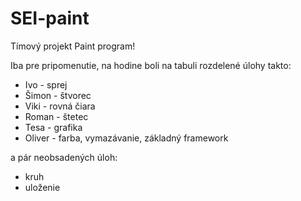 # SEI-paint
Tímový projekt Paint program!

Iba pre pripomenutie, na hodine boli na tabuli rozdelené úlohy takto:
- Ivo - sprej
- Šimon - štvorec
- Viki - rovná čiara
- Roman - štetec
- Tesa - grafika
- Oliver - farba, vymazávanie, základný framework

a pár neobsadených úloh:
- kruh
- uloženie
